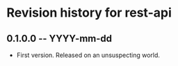 # Revision history for rest-api

## 0.1.0.0 -- YYYY-mm-dd

* First version. Released on an unsuspecting world.
